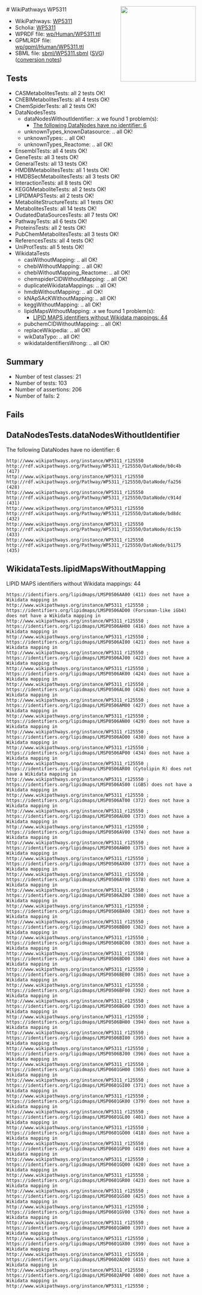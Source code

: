 <img style="float: right; width: 200px" src="../logo.png" />
# WikiPathways WP5311

* WikiPathways: [WP5311](https://identifiers.org/wikipathways:WP5311)
* Scholia: [WP5311](https://scholia.toolforge.org/wikipathways/WP5311)
* WPRDF file: [wp/Human/WP5311.ttl](../wp/Human/WP5311.ttl)
* GPMLRDF file: [wp/gpml/Human/WP5311.ttl](../wp/gpml/Human/WP5311.ttl)
* SBML file: [sbml/WP5311.sbml](../sbml/WP5311.sbml) ([SVG](../sbml/WP5311.svg)) ([conversion notes](../sbml/WP5311.txt))

## Tests
* CASMetabolitesTests: all 2 tests OK!
* ChEBIMetabolitesTests: all 4 tests OK!
* ChemSpiderTests: all 2 tests OK!
* DataNodesTests
    * dataNodesWithoutIdentifier: .x we found 1 problem(s):
        * [The following DataNodes have no identifier: 6](#d2d32fa5)
    * unknownTypes_knownDatasource: .. all OK!
    * unknownTypes: .. all OK!
    * unknownTypes_Reactome: .. all OK!
* EnsemblTests: all 4 tests OK!
* GeneTests: all 3 tests OK!
* GeneralTests: all 13 tests OK!
* HMDBMetabolitesTests: all 1 tests OK!
* HMDBSecMetabolitesTests: all 3 tests OK!
* InteractionTests: all 8 tests OK!
* KEGGMetaboliteTests: all 2 tests OK!
* LIPIDMAPSTests: all 2 tests OK!
* MetaboliteStructureTests: all 1 tests OK!
* MetabolitesTests: all 14 tests OK!
* OudatedDataSourcesTests: all 7 tests OK!
* PathwayTests: all 6 tests OK!
* ProteinsTests: all 2 tests OK!
* PubChemMetabolitesTests: all 3 tests OK!
* ReferencesTests: all 4 tests OK!
* UniProtTests: all 5 tests OK!
* WikidataTests
    * casWithoutMapping: .. all OK!
    * chebiWithoutMapping: .. all OK!
    * chebiWithoutMapping_Reactome: .. all OK!
    * chemspiderCIDWithoutMapping: .. all OK!
    * duplicateWikidataMappings: .. all OK!
    * hmdbWithoutMapping: .. all OK!
    * kNApSAcKWithoutMapping: .. all OK!
    * keggWithoutMapping: .. all OK!
    * lipidMapsWithoutMapping: .x we found 1 problem(s):
        * [LIPID MAPS identifiers without Wikidata mappings: 44](#41c16d70)
    * pubchemCIDWithoutMapping: .. all OK!
    * replaceWikipedia: .. all OK!
    * wikDataTypo: .. all OK!
    * wikidataIdentifiersWrong: .. all OK!


## Summary

* Number of test classes: 21
* Number of tests: 103
* Number of assertions: 206
* Number of fails: 2

## Fails

<a name="d2d32fa5" />

## DataNodesTests.dataNodesWithoutIdentifier

The following DataNodes have no identifier: 6
```
http://www.wikipathways.org/instance/WP5311_r125550 http://rdf.wikipathways.org/Pathway/WP5311_r125550/DataNode/b0c4b (417)
http://www.wikipathways.org/instance/WP5311_r125550 http://rdf.wikipathways.org/Pathway/WP5311_r125550/DataNode/fa256 (428)
http://www.wikipathways.org/instance/WP5311_r125550 http://rdf.wikipathways.org/Pathway/WP5311_r125550/DataNode/c914d (431)
http://www.wikipathways.org/instance/WP5311_r125550 http://rdf.wikipathways.org/Pathway/WP5311_r125550/DataNode/bd8dc (432)
http://www.wikipathways.org/instance/WP5311_r125550 http://rdf.wikipathways.org/Pathway/WP5311_r125550/DataNode/dc15b (433)
http://www.wikipathways.org/instance/WP5311_r125550 http://rdf.wikipathways.org/Pathway/WP5311_r125550/DataNode/b1175 (435)
```

<a name="41c16d70" />

## WikidataTests.lipidMapsWithoutMapping

LIPID MAPS identifiers without Wikidata mappings: 44
```
https://identifiers.org/lipidmaps/LMSP0506AA00 (411) does not have a Wikidata mapping in http://www.wikipathways.org/instance/WP5311_r125550 ; 
https://identifiers.org/lipidmaps/LMSP0506AD00 (Forssman-like iGb4) does not have a Wikidata mapping in http://www.wikipathways.org/instance/WP5311_r125550 ; 
https://identifiers.org/lipidmaps/LMSP0506AH00 (416) does not have a Wikidata mapping in http://www.wikipathways.org/instance/WP5311_r125550 ; 
https://identifiers.org/lipidmaps/LMSP0506AI00 (421) does not have a Wikidata mapping in http://www.wikipathways.org/instance/WP5311_r125550 ; 
https://identifiers.org/lipidmaps/LMSP0506AJ00 (422) does not have a Wikidata mapping in http://www.wikipathways.org/instance/WP5311_r125550 ; 
https://identifiers.org/lipidmaps/LMSP0506AK00 (424) does not have a Wikidata mapping in http://www.wikipathways.org/instance/WP5311_r125550 ; 
https://identifiers.org/lipidmaps/LMSP0506AL00 (426) does not have a Wikidata mapping in http://www.wikipathways.org/instance/WP5311_r125550 ; 
https://identifiers.org/lipidmaps/LMSP0506AM00 (427) does not have a Wikidata mapping in http://www.wikipathways.org/instance/WP5311_r125550 ; 
https://identifiers.org/lipidmaps/LMSP0506AN00 (429) does not have a Wikidata mapping in http://www.wikipathways.org/instance/WP5311_r125550 ; 
https://identifiers.org/lipidmaps/LMSP0506AO00 (430) does not have a Wikidata mapping in http://www.wikipathways.org/instance/WP5311_r125550 ; 
https://identifiers.org/lipidmaps/LMSP0506AP00 (434) does not have a Wikidata mapping in http://www.wikipathways.org/instance/WP5311_r125550 ; 
https://identifiers.org/lipidmaps/LMSP0506AR00 (Cytolipin R) does not have a Wikidata mapping in http://www.wikipathways.org/instance/WP5311_r125550 ; 
https://identifiers.org/lipidmaps/LMSP0506AS00 (iGB5) does not have a Wikidata mapping in http://www.wikipathways.org/instance/WP5311_r125550 ; 
https://identifiers.org/lipidmaps/LMSP0506AT00 (372) does not have a Wikidata mapping in http://www.wikipathways.org/instance/WP5311_r125550 ; 
https://identifiers.org/lipidmaps/LMSP0506AU00 (373) does not have a Wikidata mapping in http://www.wikipathways.org/instance/WP5311_r125550 ; 
https://identifiers.org/lipidmaps/LMSP0506AV00 (374) does not have a Wikidata mapping in http://www.wikipathways.org/instance/WP5311_r125550 ; 
https://identifiers.org/lipidmaps/LMSP0506AW00 (375) does not have a Wikidata mapping in http://www.wikipathways.org/instance/WP5311_r125550 ; 
https://identifiers.org/lipidmaps/LMSP0506AX00 (377) does not have a Wikidata mapping in http://www.wikipathways.org/instance/WP5311_r125550 ; 
https://identifiers.org/lipidmaps/LMSP0506AY00 (378) does not have a Wikidata mapping in http://www.wikipathways.org/instance/WP5311_r125550 ; 
https://identifiers.org/lipidmaps/LMSP0506AZ00 (380) does not have a Wikidata mapping in http://www.wikipathways.org/instance/WP5311_r125550 ; 
https://identifiers.org/lipidmaps/LMSP0506BA00 (381) does not have a Wikidata mapping in http://www.wikipathways.org/instance/WP5311_r125550 ; 
https://identifiers.org/lipidmaps/LMSP0506BB00 (382) does not have a Wikidata mapping in http://www.wikipathways.org/instance/WP5311_r125550 ; 
https://identifiers.org/lipidmaps/LMSP0506BC00 (383) does not have a Wikidata mapping in http://www.wikipathways.org/instance/WP5311_r125550 ; 
https://identifiers.org/lipidmaps/LMSP0506BD00 (384) does not have a Wikidata mapping in http://www.wikipathways.org/instance/WP5311_r125550 ; 
https://identifiers.org/lipidmaps/LMSP0506BE00 (385) does not have a Wikidata mapping in http://www.wikipathways.org/instance/WP5311_r125550 ; 
https://identifiers.org/lipidmaps/LMSP0506BF00 (392) does not have a Wikidata mapping in http://www.wikipathways.org/instance/WP5311_r125550 ; 
https://identifiers.org/lipidmaps/LMSP0506BG00 (393) does not have a Wikidata mapping in http://www.wikipathways.org/instance/WP5311_r125550 ; 
https://identifiers.org/lipidmaps/LMSP0506BH00 (394) does not have a Wikidata mapping in http://www.wikipathways.org/instance/WP5311_r125550 ; 
https://identifiers.org/lipidmaps/LMSP0506BI00 (395) does not have a Wikidata mapping in http://www.wikipathways.org/instance/WP5311_r125550 ; 
https://identifiers.org/lipidmaps/LMSP0506BJ00 (396) does not have a Wikidata mapping in http://www.wikipathways.org/instance/WP5311_r125550 ; 
https://identifiers.org/lipidmaps/LMSP0601GH00 (365) does not have a Wikidata mapping in http://www.wikipathways.org/instance/WP5311_r125550 ; 
https://identifiers.org/lipidmaps/LMSP0601GI00 (371) does not have a Wikidata mapping in http://www.wikipathways.org/instance/WP5311_r125550 ; 
https://identifiers.org/lipidmaps/LMSP0601GK00 (379) does not have a Wikidata mapping in http://www.wikipathways.org/instance/WP5311_r125550 ; 
https://identifiers.org/lipidmaps/LMSP0601GL00 (401) does not have a Wikidata mapping in http://www.wikipathways.org/instance/WP5311_r125550 ; 
https://identifiers.org/lipidmaps/LMSP0601GO00 (418) does not have a Wikidata mapping in http://www.wikipathways.org/instance/WP5311_r125550 ; 
https://identifiers.org/lipidmaps/LMSP0601GP00 (419) does not have a Wikidata mapping in http://www.wikipathways.org/instance/WP5311_r125550 ; 
https://identifiers.org/lipidmaps/LMSP0601GQ00 (420) does not have a Wikidata mapping in http://www.wikipathways.org/instance/WP5311_r125550 ; 
https://identifiers.org/lipidmaps/LMSP0601GR00 (423) does not have a Wikidata mapping in http://www.wikipathways.org/instance/WP5311_r125550 ; 
https://identifiers.org/lipidmaps/LMSP0601GS00 (425) does not have a Wikidata mapping in http://www.wikipathways.org/instance/WP5311_r125550 ; 
https://identifiers.org/lipidmaps/LMSP0601GV00 (376) does not have a Wikidata mapping in http://www.wikipathways.org/instance/WP5311_r125550 ; 
https://identifiers.org/lipidmaps/LMSP0601GW00 (397) does not have a Wikidata mapping in http://www.wikipathways.org/instance/WP5311_r125550 ; 
https://identifiers.org/lipidmaps/LMSP0601GX00 (399) does not have a Wikidata mapping in http://www.wikipathways.org/instance/WP5311_r125550 ; 
https://identifiers.org/lipidmaps/LMSP0602AO00 (415) does not have a Wikidata mapping in http://www.wikipathways.org/instance/WP5311_r125550 ; 
https://identifiers.org/lipidmaps/LMSP0602AP00 (400) does not have a Wikidata mapping in http://www.wikipathways.org/instance/WP5311_r125550 ; 
```

